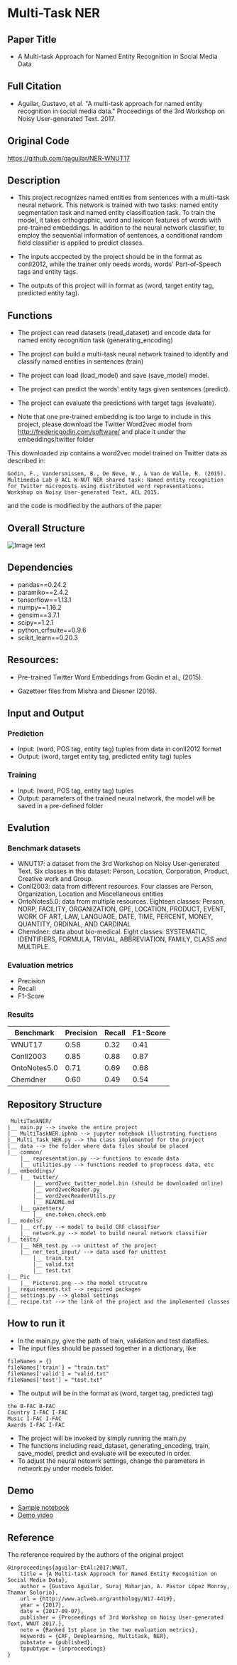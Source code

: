 # Multi-Task NER
## Paper Title
- A Multi-task Approach for Named Entity Recognition in Social Media Data
## Full Citation
- Aguilar, Gustavo, et al. "A multi-task approach for named entity recognition in social media data." Proceedings of the 3rd Workshop on Noisy User-generated Text. 2017.

## Original Code
https://github.com/gaguilar/NER-WNUT17

## Description
- This project recognizes named entities from sentences with a multi-task neural network. This network is trained with two tasks: named entity segmentation task and named entity classification task. To train the model, it takes orthographic, word and lexicon features of words with pre-trained embeddings. In addition to the neural network classifier, to employ the sequential information of sentences, a conditional random field classifier is applied to predict classes.

- The inputs accpected by the project should be in the format as conll2012, while the trainer only needs words, words' Part-of-Speech tags and entity tags.

- The outputs of this project will in format as (word, target entity tag, predicted entity tag).
## Functions

- The project can read datasets (read_dataset) and encode data for named entity recognition task (generating_encoding)

- The project can build a multi-task neural network trained to identify and classify named entities in sentences (train)

- The project can load (load_model) and save (save_model) model.

- The project can predict the words' entity tags given sentences (predict).

- The project can evaluate the predictions with target tags (evaluate).

- Note that one pre-trained embedding is too large to include in this project, please download the Twitter Word2vec model from http://fredericgodin.com/software/ and place it under the embeddings/twitter folder

This downloaded zip contains a word2vec model trained on Twitter data as described in:
```
Godin, F., Vandersmissen, B., De Neve, W., & Van de Walle, R. (2015).
Multimedia Lab @ ACL W-NUT NER shared task: Named entity recognition for Twitter microposts using distributed word representations.
Workshop on Noisy User-generated Text, ACL 2015.
```
and the code is modified by the authors of the paper

## Overall Structure
![Image text](Pic/Picture1.png)

## Dependencies
- pandas==0.24.2
- paramiko==2.4.2
- tensorflow==1.13.1
- numpy==1.16.2
- gensim==3.7.1
- scipy==1.2.1
- python_crfsuite==0.9.6
- scikit_learn==0.20.3

## Resources:

- Pre-trained Twitter Word Embeddings from Godin et al., (2015).

- Gazetteer files from Mishra and Diesner (2016).

## Input and Output
### Prediction
- Input: (word, POS tag, entity tag) tuples from data in conll2012 format
- Output: (word, target entity tag, predicted entity tag) tuples
### Training
- Input: (word, POS tag, entity tag) tuples
- Output: parameters of the trained neural network, the model will be saved in a pre-defined folder

## Evalution
### Benchmark datasets
- WNUT17: a dataset from the 3rd Workshop on Noisy User-generated Text. Six classes in this dataset: Person, Location, Corporation, Product, Creative work and Group. 
- Conll2003: data from different resources. Four classes are Person, Organization, Location and Miscellaneous entities
- OntoNotes5.0: data from multiple resources. Eighteen classes: Person, NORP, FACILITY, ORGANIZATION, GPE, LOCATION, PRODUCT, EVENT, WORK OF ART, LAW, LANGUAGE, DATE, TIME, PERCENT, MONEY, QUANTITY, ORDINAL, AND CARDINAL
- Chemdner: data about bio-medical. Eight classes: SYSTEMATIC, IDENTIFIERS, FORMULA, TRIVIAL, ABBREVIATION, FAMILY, CLASS and MULTIPLE.
### Evaluation metrics
- Precision
- Recall
- F1-Score
### Results
Benchmark     | Precision | Recall | F1-Score | 
------------- | --------- | ------ | -------- | 
WNUT17        |   0.58    |  0.32  |   0.41	  |   
Conll2003     |   0.85    |  0.88  |   0.87	  |     
OntoNotes5.0  |   0.71    |  0.69  |   0.68   |     
Chemdner      |   0.60    |  0.49  |   0.54   |   

## Repository Structure
```
 MultiTaskNER/
|__ main.py --> invoke the entire project
|__ MultiTaskNER.iphnb --> jupyter notebook illustrating functions
|__Multi_Task_NER.py --> the class implemented for the project
|__ data --> the folder where data files should be placed
|__ common/
    |__ representation.py --> functions to encode data
    |__ utilities.py --> functions needed to preprocess data, etc
|__ embeddings/
    |__ twitter/
        |__ word2vec_twitter_model.bin (should be downloaded online)
        |__ word2vecReader.py
        |__ word2vecReaderUtils.py
        |__ README.md
    |__ gazetters/
        |__ one.token.check.emb 
|__ models/
    |__ crf.py --> model to build CRF classifier
    |__ network.py --> model to build neural network classifier
|__ tests/
    |__ NER_test.py --> unittest of the project
    |__ ner_test_input/ --> data used for unittest
        |__ train.txt
        |__ valid.txt
        |__ test.txt
|__ Pic
    |__ Picture1.png --> the model strucutre
|__ requirements.txt --> required packages
|__ settings.py --> global settings
|__ recipe.txt --> the link of the project and the implemented classes
```
## How to run it
- In the main.py, give the path of train, validation and test datafiles.
- The input files should be passed together in a dictionary, like
```
fileNames = {}
fileNames['train'] = "train.txt"
fileNames['valid'] = "valid.txt"
fileNames['test'] = "test.txt"
```
- The output will be in the format as (word, target tag, predicted tag)
```
the B-FAC B-FAC
Country I-FAC I-FAC
Music I-FAC I-FAC
Awards I-FAC I-FAC
```
- The project will be invoked by simply running the main.py
- The functions including read_dataset, generating_encoding, train, save_model, predict and evaluate will be executed in order.
- To adjust the neural netowrk settings, change the parameters in network.py under models folder.

## Demo

- [Sample notebook](./multi_task_ner.ipynb)
- [Demo video](https://youtu.be/cuDJFMKsl3s)

## Reference
The reference required by the authors of the original project
```
@inproceedings{aguilar-EtAl:2017:WNUT,
    title = {A Multi-task Approach for Named Entity Recognition on Social Media Data},
    author = {Gustavo Aguilar, Suraj Maharjan, A. Pastor López Monroy, Thamar Solorio},
    url = {http://www.aclweb.org/anthology/W17-4419},
    year = {2017},
    date = {2017-09-07},
    publisher = {Proceedings of 3rd Workshop on Noisy User-generated Text, WNUT 2017.},
    note = {Ranked 1st place in the two evaluation metrics},
    keywords = {CRF, Deeplearning, Multitask, NER},
    pubstate = {published},
    tppubtype = {inproceedings}
}
```